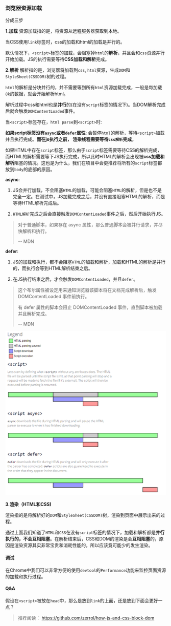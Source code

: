 
### 浏览器资源加载

分成三步

**1.加载**
资源加载指的是，将资源从远程服务器获取到本地。

当CSS使用`link`标签时，css的加载和html的加载是并行的。

默认情况下，`<script>`标签的加载，会阻塞掉`html`的**解析**，并且会和`css`资源并行开始加载。JS的执行需要等待**CSS加载和解析**完成。

**2.解析** 
解析指的是，浏览器将加载到`css`, `html`资源，生成`DOM`和`StyleSheet(CSSDOM)`树的过程。

`html`的解析是分块并行的，并不需要等到所有`html`资源加载完成，一般是每加载`8k`的数据，就会开始解析html。

解析过程中css和html也是**并行**的(在没有`script`标签的情况下)。当DOM解析完成后就会触发`DOMContentLoaded`事件。

当`<script>`标签存在，`html parse`到`<script>`时:

**如果script标签没有`async`或者`defer`属性**: 会暂停`html`的解析，等待`<script>`加载并且执行完成。**而在js执行之前， 渲染线程需要等待`css解析`完成**。

如果HTML中存在`script`标签，那么由于`script`标签需要等待CSS的解析完成，而HTML的解析需要等下JS执行完成，所以此时HTML的解析会出现被**css加载和解析**阻塞的情况。这也是为什么，我们在项目中会更推荐将所有的`script`标签都放到`body`的底部的原因。

**async**: 
1. JS会并行加载，不会阻塞`HTML`的加载，可能会阻塞`HTML`的解析，但是也不是完全一定。在测试中，JS加载完成之后，并没有直接阻塞HTML的解析，而是等待HTML解析完成后。

2. `HTML解析`完成之后会直接触发`DOMContentLoaded`事件之后，然后开始执行JS。

> 对于普通脚本，如果存在 async 属性，那么普通脚本会被并行请求，并尽快解析和执行。
>
> -- MDN

**defer**: 

1. JS的加载和执行，都不会阻塞`HTML`的加载和解析，加载和HTML的解析是并行的，而执行会等到HTML解析结束之后。

2. 在JS执行结束之后，才会触发`DOMContentLoaded`，并且`defer`。

> 这个布尔属性被设定用来通知浏览器该脚本将在文档完成解析后，触发 DOMContentLoaded 事件前执行。
> 
> 有 defer 属性的脚本会阻止 DOMContentLoaded 事件，直到脚本被加载并且解析完成。
>
> -- MDN

![tcp四次挥手](./assets/images/浏览器资源加载/defer.png)

**3.渲染（HTML和CSS)**

渲染指的是将解析好的`DOM`和`StyleSheet(CSSDOM)`树，渲染到页面中展示出来的过程。

通过上面我们知道了`HTML`和`CSS`在没有`script`标签的情况下，加载和解析都是**并行执行的，不会互相阻塞**。在解析结束后，CSS和DOM的渲染是会**互相阻塞**的，原因是渲染资源其实非常宝贵和消耗性能的，所以应该竟可能少的发生渲染。

#### 调试

在Chrome中我们可以非常方便的使用`devtool`的`Performance`功能来监控页面资源的加载和执行过程。

#### Q&A

假设在`<script>`被放在`head`中，那么是放到`link`的上面，还是放到下面会更好一点？

> 推荐阅读：
> https://github.com/zerrol/how-js-and-css-block-dom